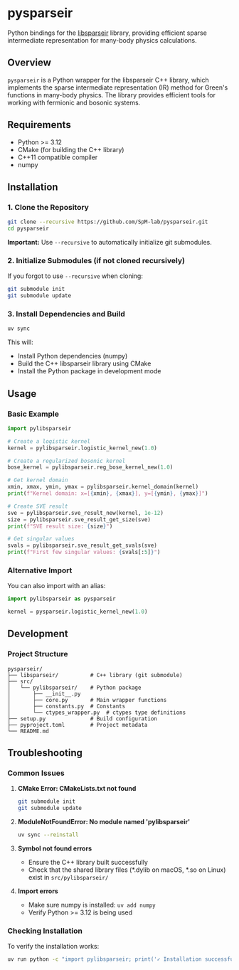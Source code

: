 # pysparseir

Python bindings for the [libsparseir](https://github.com/SpM-lab/libsparseir) library, providing efficient sparse intermediate representation for many-body physics calculations.

## Overview

`pysparseir` is a Python wrapper for the libsparseir C++ library, which implements the sparse intermediate representation (IR) method for Green's functions in many-body physics. The library provides efficient tools for working with fermionic and bosonic systems.

## Requirements

- Python >= 3.12
- CMake (for building the C++ library)
- C++11 compatible compiler
- numpy

## Installation

### 1. Clone the Repository

```bash
git clone --recursive https://github.com/SpM-lab/pysparseir.git
cd pysparseir
```

**Important:** Use `--recursive` to automatically initialize git submodules.

### 2. Initialize Submodules (if not cloned recursively)

If you forgot to use `--recursive` when cloning:

```bash
git submodule init
git submodule update
```

### 3. Install Dependencies and Build

```bash
uv sync
```

This will:
- Install Python dependencies (numpy)
- Build the C++ libsparseir library using CMake
- Install the Python package in development mode

## Usage

### Basic Example

```python
import pylibsparseir

# Create a logistic kernel
kernel = pylibsparseir.logistic_kernel_new(1.0)

# Create a regularized bosonic kernel
bose_kernel = pylibsparseir.reg_bose_kernel_new(1.0)

# Get kernel domain
xmin, xmax, ymin, ymax = pylibsparseir.kernel_domain(kernel)
print(f"Kernel domain: x=[{xmin}, {xmax}], y=[{ymin}, {ymax}]")

# Create SVE result
sve = pylibsparseir.sve_result_new(kernel, 1e-12)
size = pylibsparseir.sve_result_get_size(sve)
print(f"SVE result size: {size}")

# Get singular values
svals = pylibsparseir.sve_result_get_svals(sve)
print(f"First few singular values: {svals[:5]}")
```

### Alternative Import

You can also import with an alias:

```python
import pylibsparseir as pysparseir

kernel = pysparseir.logistic_kernel_new(1.0)
```

## Development

### Project Structure

```
pysparseir/
├── libsparseir/          # C++ library (git submodule)
├── src/
│   └── pylibsparseir/    # Python package
│       ├── __init__.py
│       ├── core.py       # Main wrapper functions
│       ├── constants.py  # Constants
│       └── ctypes_wrapper.py  # ctypes type definitions
├── setup.py              # Build configuration
├── pyproject.toml        # Project metadata
└── README.md
```

## Troubleshooting

### Common Issues

1. **CMake Error: CMakeLists.txt not found**
   ```bash
   git submodule init
   git submodule update
   ```

2. **ModuleNotFoundError: No module named 'pylibsparseir'**
   ```bash
   uv sync --reinstall
   ```

3. **Symbol not found errors**
   - Ensure the C++ library built successfully
   - Check that the shared library files (*.dylib on macOS, *.so on Linux) exist in `src/pylibsparseir/`

4. **Import errors**
   - Make sure numpy is installed: `uv add numpy`
   - Verify Python >= 3.12 is being used

### Checking Installation

To verify the installation works:

```bash
uv run python -c "import pylibsparseir; print('✓ Installation successful!')"
```

